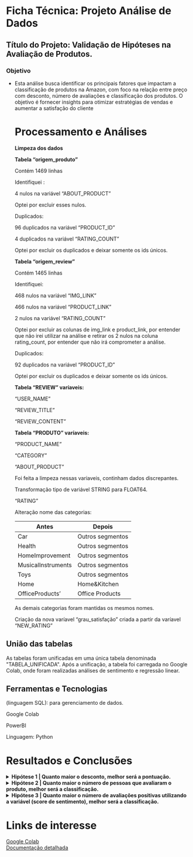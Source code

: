 
# Ficha Técnica: Projeto Análise de Dados 
## Título do Projeto: Validação de Hipóteses na  Avaliação de Produtos.

### Objetivo 

- Esta análise busca identificar os principais fatores que impactam a classificação de produtos na Amazon, com foco na relação entre preço com desconto, número de avaliações e classificação dos produtos. O objetivo é fornecer insights para otimizar estratégias de vendas e aumentar a satisfação do cliente
  # Processamento e Análises
 
  **Limpeza dos dados**
    
    **Tabela “origem_produto”**
    
    Contém 1469 linhas
    
    Identifiquei :
    
    4 nulos na variável “ABOUT_PRODUCT”
    
    Optei por excluir esses nulos.
    
    Duplicados:
    
    96 duplicados na variável “PRODUCT_ID”
    
    4 duplicados na variável “RATING_COUNT”
    
    Optei por excluir os duplicados e deixar somente os ids únicos.
    
    **Tabela “origem_review”**
    
    Contém 1465 linhas
    
    Identifiquei:
    
    468 nulos na variável “IMG_LINK”
    
    466 nulos na variável “PRODUCT_LINK”
    
    2 nulos na variável “RATING_COUNT”
    
    Optei por excluir as colunas de img_link e product_link, por entender que não irei utilizar na análise e retirar os 2 nulos na coluna rating_count, por entender que não irá comprometer a análise.
    
    Duplicados:
    
    92 duplicados na variável “PRODUCT_ID”
    
    Optei por excluir os duplicados e deixar somente os ids únicos.
    
    **Tabela “REVIEW” varíaveis:**
    
    “USER_NAME”
    
    “REVIEW_TITLE”
    
    “REVIEW_CONTENT”
    
    **Tabela “PRODUTO” varíaveis:**
    
    “PRODUCT_NAME”
    
    “CATEGORY”
    
    “ABOUT_PRODUCT” 
    
    Foi feita a limpeza nessas variaveis, continham dados discrepantes.
  
    Transformação tipo de variável STRING para FLOAT64.
    
    “RATING”
    
    Alteração nome das categorias:
    
    | Antes | Depois |
    | --- | --- |
    | Car | Outros segmentos |
    | Health | Outros segmentos |
    | HomeImprovement | Outros segmentos |
    | MusicalInstruments | Outros segmentos |
    | Toys | Outros segmentos |
    | Home | Home&Kitchen |
    | OfficeProducts’ | Office Products |
    
   As demais categorias foram mantidas os mesmos nomes.
    
   Criação da nova varíavel “grau_satisfação” criada a partir da varíavel “NEW_RATING”

## União das tabelas
  
As tabelas foram unificadas em uma única tabela denominada "TABELA_UNIFICADA". Após a unificação, a tabela foi carregada no Google Colab, onde foram realizadas análises de sentimento e regressão linear.


 ## Ferramentas e Tecnologias

(linguagem SQL): para gerenciamento de dados.

Google Colab

PowerBI

Linguagem: Python
  
 # Resultados e Conclusões

<details>
  <summary><strong>Hipótese 1 | Quanto maior o desconto, melhor será a pontuação.</strong></summary>

  Correlação: -0.14982380175314391  
  Valor p: 3.259031128486439e-08  
  A correlação negativa fraca indica que produtos com maior desconto tendem a ter uma classificação um pouco baixa. O valor p indica que é estatisticamente significativa, portanto rejeitamos H0 e, embora a correlação seja fraca, há uma relação negativa entre a porcentagem de desconto e a classificação do produto.

</details>

<details>
  <summary><strong>Hipótese 2 | Quanto maior o número de pessoas que avaliaram o produto, melhor será a classificação.</strong></summary>

  Correlação: 0.19325398701303323  
  Valor p: 8.28686412616828e-13

  A correlação entre a classificação do produto e o número de pessoas que votaram é relativamente baixa, indicando uma associação fraca entre essas duas variáveis. No entanto, o valor p sugere que, apesar da correlação ser fraca, há uma diferença estatisticamente significativa entre as classificações dos produtos com diferentes quantidades de avaliações. Isso indica que produtos com diferentes volumes de avaliações tendem a ter classificações significativamente distintas.

  Rejeitamos H0. Há uma correlação significativa.

</details>

<details>
  <summary><strong>Hipótese 3 | Quanto maior o número de avaliações positivas utilizando a variável (score de sentimento), melhor será a classificação.</strong></summary>

  Correlação: 0.2471604419349042  
  Valor p: 3.2809684251036406e-20

  De maneira geral, uma correlação de 0,24 é considerada fraca, mas ainda indica que, quando a classificação do sentimento do cliente em relação ao produto aumenta, a pontuação do produto também tende a aumentar. Além disso, com o valor p baixo, menor que 0.05, rejeitamos a hipótese nula H₀, o que confirma que há uma diferença estatisticamente significativa entre o score de sentimento e a classificação do produto.

</details>

# Links de interesse
[Google Colab](https://colab.research.google.com/drive/1tmpj2CS6TZUzXqX4slesSBPdm9EKSn-O?authuser=1#scrollTo=h6Z2fGlg1qpM)  
[Documentação detalhada](https://www.notion.so/Documenta-o-amazon-058271a3b2e14f8d88480c6343c59821)
